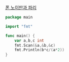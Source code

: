[폰 노이만과 파리](https://www.acmicpc.net/problem/14924)
```go
package main

import "fmt"

func main() {
	var a,b,c int
	fmt.Scan(&a,&b,&c)
	fmt.Println(b*c/(a*2))
}
```